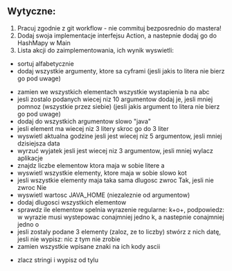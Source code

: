 ## Wytyczne:
1. Pracuj zgodnie z git workflow - nie commituj bezposrednio do mastera!
2. Dodaj swoja implementacje interfejsu Action, a nastepnie dodaj go do HashMapy w Main
3. Lista akcji do zaimplementowania, ich wynik wyswietli:
* sortuj alfabetycznie
* dodaj wszystkie argumenty, ktore sa cyframi (jesli jakis to litera nie bierz go pod uwage)
- zamien we wszystkich elementach wszystkie wystapienia b na abc
- jesli zostalo podanych wiecej niz 10 argumentow dodaj je, jesli mniej pomnoz (wszystkie przez siebie) (jesli jakis argument to litera nie bierz go pod uwage)
- dodaj do wszystkich argumentow slowo "java"
- jesli element ma wiecej niz 3 litery skroc go do 3 liter
- wyswietl aktualna godzine jesli jest wiecej niz 5 argumentow, jesli mniej dzisiejsza data
- wyrzuć wyjatek jesli jest wiecej niz 3 argumentow, jesli mniej wylacz aplikacje
- znajdz liczbe elementow ktora maja w sobie litere a
- wyswietl wszystkie elementy, ktore maja w sobie slowo kot
- jesli wszystkie elementy maja taka sama dlugosc zwroc Tak, jesli nie zwroc Nie
- wyswietl wartosc JAVA_HOME (niezaleznie od argumentow)
- dodaj dlugosci wszystkich elementow
- sprawdz ile elementow spelnia wyrazenie regularne: k+o+, podpowiedz: w wyrazie musi wystepowac conajmniej jedno k, a nastepnie conajmniej jedno o
- jesli zostaly podane 3 elementy (zaloz, ze to liczby) stwórz z nich datę, jesli nie wypisz: nic z tym nie zrobie
- zamien wszystkie wpisane znaki na ich kody ascii
* zlacz stringi i wypisz od tylu